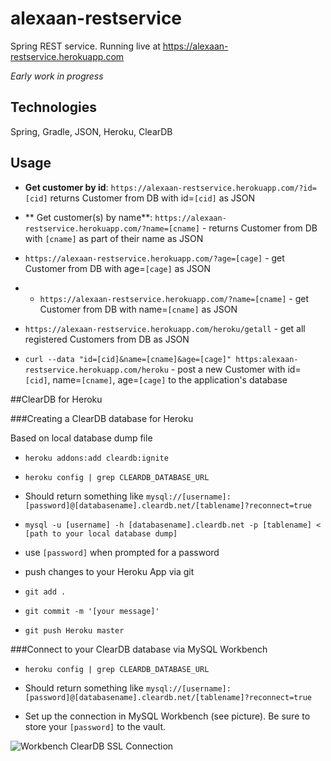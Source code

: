 # alexaan-restservice
 
Spring REST service. Running live at https://alexaan-restservice.herokuapp.com

*Early work in progress*


## Technologies

Spring, Gradle, JSON, Heroku, ClearDB



## Usage

- **Get customer by id**: `https://alexaan-restservice.herokuapp.com/?id=[cid]` returns Customer from DB with id=`[cid]` as JSON
- ** Get customer(s) by name**: `https://alexaan-restservice.herokuapp.com/?name=[cname]` - returns Customer from DB with `[cname]` as part of their name as JSON
- `https://alexaan-restservice.herokuapp.com/?age=[cage]` - get Customer from DB with age=`[cage]` as JSON
- - `https://alexaan-restservice.herokuapp.com/?name=[cname]` - get Customer from DB with name=`[cname]` as JSON

- `https://alexaan-restservice.herokuapp.com/heroku/getall` - get all registered Customers from DB as JSON

- `curl --data "id=[cid]&name=[cname]&age=[cage]" https:alexaan-restservice.herokuapp.com/heroku` - post a new Customer with id=`[cid]`, name=`[cname]`, age=`[cage]` to the application's database

##ClearDB for Heroku

###Creating a ClearDB database for Heroku

Based on local database dump file 

- `heroku addons:add cleardb:ignite`

- `heroku config | grep CLEARDB_DATABASE_URL`

 - Should return something like `mysql://[username]:[password]@[databasename].cleardb.net/[tablename]?reconnect=true`

- `mysql -u [username] -h [databasename].cleardb.net -p [tablename] < [path to your local database dump]`

- use `[password]` when prompted for a password
- push changes to your Heroku App via git
 - `git add .`
 - `git commit -m '[your message]'`
 - `git push Heroku master`

###Connect to your ClearDB database via MySQL Workbench

- `heroku config | grep CLEARDB_DATABASE_URL`

 - Should return something like `mysql://[username]:[password]@[databasename].cleardb.net/[tablename]?reconnect=true`
- Set up the connection in MySQL Workbench (see picture). Be sure to store your `[password]` to the vault.

 ![Workbench ClearDB SSL Connection](http://i.imgur.com/DODlX5o.png)


